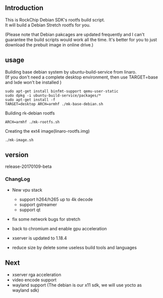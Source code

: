 ## Introduction
This is RockChip Debian SDK's rootfs build script.  
It will build a Debian Stretch rootfs for you. 

(Please note that Debian pakcages are updated frequently and I can't guarantee the build scripts would work all the time. It's better for you to just download the prebuit image in online drive.)

## usage
Building base debian system by ubuntu-build-service from linaro.  
(If you don't need a complete desktop environment, then use TARGET=base and lxde won't be installed )
	
	sudo apt-get install binfmt-support qemu-user-static
	sudo dpkg -i ubuntu-build-service/packages/*
	sudo apt-get install -f
	TARGET=desktop ARCH=armhf ./mk-base-debian.sh

Building rk-debian rootfs

	ARCH=armhf ./mk-rootfs.sh

Creating the ext4 image(linaro-rootfs.img)

	./mk-image.sh


## version
release-20170109-beta

### ChangLog
* New vpu stack

	* support h264/h265 up to 4k decode  
	* support gstreamer  
	* support qt  

* fix some network bugs for stretch
* back to chromium and enable gpu acceleration
* xserver is updated to 1.18.4
* reduce size by delete some useless build tools and languages


## Next

* xserver rga acceleration
* video encode support 
* wayland support (The debian is our x11 sdk, we will use yocto as wayland sdk)

